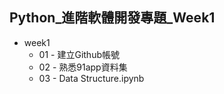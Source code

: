## Python_進階軟體開發專題_Week1
- week1
    - 01 - 建立Github帳號
    - 02 - 熟悉91app資料集
    - 03 - Data Structure.ipynb
